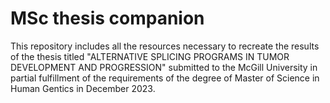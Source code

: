 # MSc thesis companion

This repository includes all the resources necessary to recreate the results of the thesis titled "ALTERNATIVE SPLICING PROGRAMS IN TUMOR DEVELOPMENT AND PROGRESSION" submitted to the McGill University in partial fulfillment of the requirements of the degree of Master of Science in Human Gentics in December 2023. 
